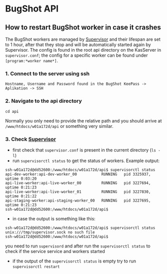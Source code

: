 # BugShot API

## How to restart BugShot worker in case it crashes

The BugShot workers are managed by [Supervisor](http://supervisord.org/) and their lifespan are set to 1 hour, after that they stop and will be automatically started again by Supervisor. The config is found in the root api directory on the KasServer in `supervisor.conf`; the config for a specific worker can be found under `[program:*worker name*]`.

### 1. Connect to the server using ssh

    Hostname, Username and Password found in the BugShot KeePass -> Aplikation -> SSH

### 2. Navigate to the api directory

    cd api

Normally you only need to provide the relative path and you should arrive at `/www/htdocs/w01a172d/api` or something very similar.

### 3. Check [Supervisor](http://supervisord.org/)

-   first check that `supervisor.conf` is present in the current directory (`ls -l`)
-   run `supervisorctl status` to get the status of workers. Example output:

```
ssh-w01a172d@dd52600:/www/htdocs/w01a172d/api$ supervisorctl status
api-dev-worker:api-dev-worker_00           RUNNING   pid 3325937, uptime 0:03:20
api-live-worker:api-live-worker_00         RUNNING   pid 3227694, uptime 0:21:23
api-live-worker:api-live-worker_01         RUNNING   pid 3227830, uptime 0:21:22
api-staging-worker:api-staging-worker_00   RUNNING   pid 3227695, uptime 0:21:23
ssh-w01a172d@dd52600:/www/htdocs/w01a172d/api$
```

-   in case the output is something like this:

```
ssh-w01a172d@dd52600:/www/htdocs/w01a172d/api$ supervisorctl status
unix:///tmp/supervisor.sock no such file
ssh-w01a172d@dd52600:/www/htdocs/w01a172d/api$
```

you need to run `supervisord` and after run the `supervisorctl status` to check if the service service and workers started

-   if the output of the `supervisorctl status` is empty try to run `supervisorctl restart`
